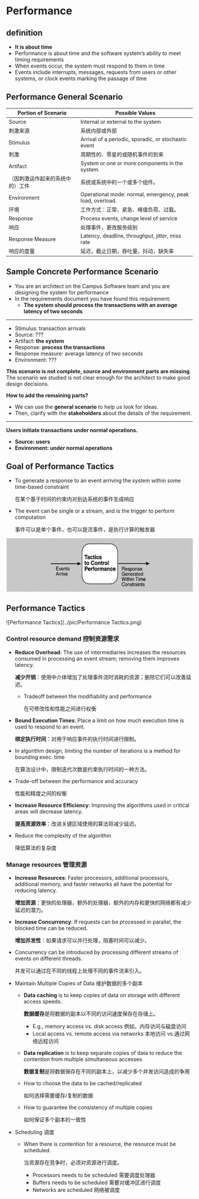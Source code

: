 # Performance

## definition

- **It is about time**
- Performance is about time and the software system’s ability to meet timing requirements
- When events occur, the system must respond to them in time
- Events include interrupts, messages, requests from users or other systems, or clock events marking the passage of time

## Performance General Scenario

| Portion of Scenario              | Possible Values                                           |
| -------------------------------- | --------------------------------------------------------- |
| Source                           | Internal or external to the system                        |
| 刺激来源                         | 系统内部或外部                                            |
| Stimulus                         | Arrival of a periodic, sporadic, or stochastic event      |
| 刺激                             | 周期性的、零星的或随机事件的到来                          |
| Artifact                         | System or one or more components in the system.           |
| （因刺激运作起来的系统中的）工件 | 系统或系统中的一个或多个组件。                            |
| Environment                      | Operational mode: normal, emergency, peak load, overload. |
| 环境                             | 工作方式：正常、紧急、峰值负荷、过载。                    |
| Response                         | Process events, change level of service                   |
| 响应                             | 处理事件，更改服务级别                                    |
| Response Measure                 | Latency, deadline, throughput, jitter, miss rate          |
| 响应的度量                       | 延迟，截止日期，吞吐量，抖动，缺失率                      |

## Sample Concrete Performance Scenario

- You are an architect on the Campus Software team and you are designing the system for performance
- In the requirements document you have found this requirement:
  - **The system should process the transactions with an average latency of two seconds**

---

- Stimulus: transaction arrivals
- Source: ???
- Artifact: **the system**
- Response: **process the transactions**
- Response measure: average latency of two seconds
- Environment: ???

**This scenario is not complete, source and environment parts are missing**. The scenario we studied is not clear enough for the architect to make good design decisions.

**How to add the remaining parts?**

- We can use the **general scenario** to help us look for ideas.
- Then, clarify with the **stakeholders** about the details of the requirement.

---

**Users initiate transactions under normal operations.**

- **Source: users**
- **Environment: under normal operations**

## Goal of Performance Tactics

- To generate a response to an event arriving the system within some time-based constraint

  在某个基于时间的约束内对到达系统的事件生成响应

- The event can be single or a stream, and is the trigger to perform computation

  事件可以是单个事件，也可以是流事件，是执行计算的触发器

<img src="../pic/Goal of Performance Tactics.png" alt="Goal of Performance Tactics" style="zoom:80%;" />

## Performance Tactics

![Performance Tactics](../pic/Performance Tactics.png)

### Control resource demand 控制资源需求

- **Reduce Overhead**: The use of intermediaries increases the resources consumed in processing an event stream; removing them improves latency.

  **减少开销**：使用中介体增加了处理事件流时消耗的资源；删除它们可以改善延迟。

  - Tradeoff between the modifiability and performance

    在可修改性和性能之间进行权衡

- **Bound Execution Times**: Place a limit on how much execution time is used to respond to an event.

  **绑定执行时间**：对用于响应事件的执行时间进行限制。

- In algorithm design, limiting the number of iterations is a method for bounding exec. time

  在算法设计中，限制迭代次数是约束执行时间的一种方法。

- Trade-off between the performance and accuracy

  性能和精度之间的权衡

- **Increase Resource Efficiency**: Improving the algorithms used in critical areas will decrease latency.

  **提高资源效率**：改进关键区域使用的算法将减少延迟。

- Reduce the complexity of the algorithm

  降低算法的复杂度

### Manage resources 管理资源

- **Increase Resources**: Faster processors, additional processors, additional memory, and faster networks all have the potential for reducing latency.

  **增加资源**：更快的处理器，额外的处理器，额外的内存和更快的网络都有减少延迟的潜力。

- **Increase Concurrency**: If requests can be processed in parallel, the blocked time can be reduced.

  **增加并发性**：如果请求可以并行处理，阻塞时间可以减少。

- Concurrency can be introduced by processing different streams of events on different threads.

  并发可以通过在不同的线程上处理不同的事件流来引入。

- Maintain Multiple Copies of Data 维护数据的多个副本

  - **Data caching** is to keep copies of data on storage with different access speeds.

    **数据缓存**是将数据的副本以不同的访问速度保存在存储上。

    - E.g., memory access vs. disk access 例如，内存访问与磁盘访问
    - Local access vs. remote access via networks 本地访问 vs.通过网络远程访问

  - **Data replication** is to keep separate copies of data to reduce the contention from multiple simultaneous accesses

    **数据复制**是将数据保存在不同的副本上，以减少多个并发访问造成的争用

  - How to choose the data to be cached/replicated

    如何选择需要缓存/复制的数据

  - How to guarantee the consistency of multiple copies

    如何保证多个副本的一致性

- Scheduling 调度

  - When there is contention for a resource, the resource must be scheduled.

    当资源存在竞争时，必须对资源进行调度。

    - Processors needs to be scheduled 需要调度处理器
    - Buffers needs to be scheduled 需要对缓冲区进行调度
    - Networks are scheduled 网络被调度
